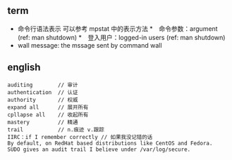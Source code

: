 ## term

* 命令行语法表示 可以参考 mpstat 中的表示方法
*　命令参数：argument (ref: man shutdown)
*　登入用户：logged-in users (ref: man shutdown)    
*  wall message: the mssage sent by command wall 

## english

    auditing        // 审计
    authentication  // 认证
    authority       // 权威
    expand all      // 展开所有
    cpllapse all    // 收起所有    
    mastery         // 精通
    trail           // n.痕迹 v.跟踪
    IIRC：if I remember correctly // 如果我没记错的话
    By default, on RedHat based distributions like CentOS and Fedora.
    SUDO gives an audit trail I believe under /var/log/secure.
